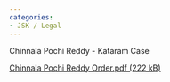 ```yaml
---
categories:
- JSK / Legal
---
```

Chinnala Pochi Reddy - Kataram Case

[Chinnala Pochi Reddy Order.pdf (222 kB)](../files/0921cc2e-68c4-4a35-bc2d-2abf6a337c9e.pdf)